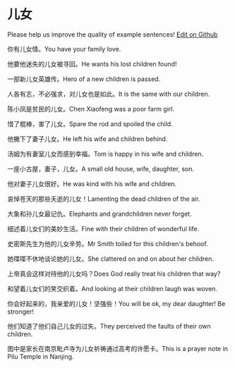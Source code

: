 # 儿女

Please help us improve the quality of example sentences! [Edit on Github](https://github.com/jiyushe/jiyu-example-sentence-source/blob/main/chinese/ernv.md)

<p><span class="chinese">你有儿女情。</span><span class="english">You have your family love.</span></p>

<p><span class="chinese">他要他迷失的儿女被寻回。</span><span class="english">He wants his lost children found!</span></p>

<p><span class="chinese">一部新儿女英雄传。</span><span class="english">Hero of a new children is passed.</span></p>

<p><span class="chinese">人各有志，不必强求，对儿女也是如此。</span><span class="english">It is the same with our children.</span></p>

<p><span class="chinese">陈小凤是贫民的儿女。</span><span class="english">Chen Xiaofeng was a poor farm girl.</span></p>

<p><span class="chinese">惜了棍棒，害了儿女。</span><span class="english">Spare the rod and spoiled the child.</span></p>

<p><span class="chinese">他撇下了妻子儿女。</span><span class="english">He left his wife and children behind.</span></p>

<p><span class="chinese">汤姆为有妻室儿女而感到幸福。</span><span class="english">Tom is happy in his wife and children.</span></p>

<p><span class="chinese">一座小古屋，妻子，儿女。</span><span class="english">A small old house, wife, daughter, son.</span></p>

<p><span class="chinese">他对妻子儿女很好。</span><span class="english">He was kind with his wife and children.</span></p>

<p><span class="chinese">哀悼苍天的那些夭逝的儿女！</span><span class="english">Lamenting the dead children of the air.</span></p>

<p><span class="chinese">大象和孙儿女最记仇。</span><span class="english">Elephants and grandchildren never forget.</span></p>

<p><span class="chinese">细述着儿女们的美妙生活。</span><span class="english">Fine with their children of wonderful life.</span></p>

<p><span class="chinese">史密斯先生为他的儿女辛劳。</span><span class="english">Mr Smith toiled for this children's behoof.</span></p>

<p><span class="chinese">她喋喋不休地谈论她的儿女。</span><span class="english">She clattered on and on about her children.</span></p>

<p><span class="chinese">上帝真会这样对待他的儿女吗？</span><span class="english">Does God really treat his children that way?</span></p>

<p><span class="chinese">和望着儿女们的笑交织着。</span><span class="english">And looking at their children laugh was woven.</span></p>

<p><span class="chinese">你会好起来的，我亲爱的儿女！坚强些！</span><span class="english">You will be ok, my dear daughter! Be stronger!</span></p>

<p><span class="chinese">他们知道了他们自己儿女的过失。</span><span class="english">They perceived the faults of their own children.</span></p>

<p><span class="chinese">图中是家长在南京毗卢寺为儿女祈祷通过高考的许愿卡。</span><span class="english">This is a prayer note in Pilu Temple in Nanjing.</span></p>

